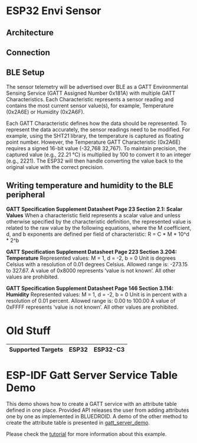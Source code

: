 # ESP32 Envi Sensor

## Architecture

## Connection

## BLE Setup

The sensor telemetry will be advertised over BLE as a GATT Environmental Sensing Service (GATT Assigned Number 0x181A) with multiple GATT Characteristics.
Each Characteristic represents a sensor reading and contains the most current sensor value(s), for example, Temperature (0x2A6E) or Humidity (0x2A6F).

Each GATT Characteristic defines how the data should be represented.
To represent the data accurately, the sensor readings need to be modified.
For example, using the SHT21 library, the temperature is captured as floating point number.
However, the Temperature GATT Characteristic (0x2A6E) requires a signed 16-bit value (-32,768 32,767).
To maintain precision, the captured value (e.g., 22.21 °C) is multiplied by 100 to convert it to an integer (e.g., 2221). The ESP32 will then handle converting the value back to the original value with the correct precision.

## Writing temperature and humidity to the BLE peripheral

**GATT Specification Supplement Datasheet Page 23 Section 2.1: Scalar Values**
When a characteristic field represents a scalar value and unless otherwise specified by the characteristic
definition, the represented value is related to the raw value by the following equations, where the M
coefficient, d, and b exponents are defined per field of characteristic:
R = C \* M \* 10^d \* 2^b

**GATT Specification Supplement Datasheet Page 223 Section 3.204: Temperature**
Represented values: M = 1, d = -2, b = 0
Unit is degrees Celsius with a resolution of 0.01 degrees Celsius.
Allowed range is: -273.15 to 327.67.
A value of 0x8000 represents ‘value is not known’.
All other values are prohibited.

**GATT Specification Supplement Datasheet Page 146 Section 3.114: Humidity**
Represented values: M = 1, d = -2, b = 0
Unit is in percent with a resolution of 0.01 percent.
Allowed range is: 0.00 to 100.00
A value of 0xFFFF represents ‘value is not known’.
All other values are prohibited.

# Old Stuff

| Supported Targets | ESP32 | ESP32-C3 |
| ----------------- | ----- | -------- |

ESP-IDF Gatt Server Service Table Demo
===============================================

This demo shows how to create a GATT service with an attribute table defined in one place. Provided API releases the user from adding attributes one by one as implemented in BLUEDROID. A demo of the other method to create the attribute table is presented in [gatt_server_demo](../gatt_server).

Please check the [tutorial](tutorial/Gatt_Server_Service_Table_Example_Walkthrough.md) for more information about this example.
